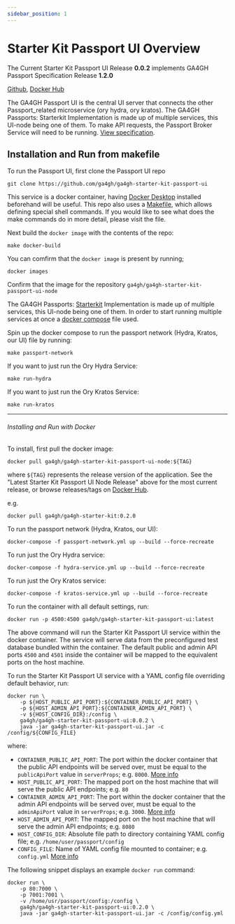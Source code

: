 ```yaml
---
sidebar_position: 1
---
```


# Starter Kit Passport UI Overview

The Current Starter Kit Passport UI Release **0.0.2** implements GA4GH Passport Specification Release **1.2.0**

[Github](https://github.com/ga4gh/ga4gh-starter-kit-passport-ui), [Docker Hub](https://hub.docker.com/repository/docker/ga4gh/ga4gh-starter-kit-passport-ui)

The GA4GH Passport UI is the central UI server that connects the other Passport_related microservice (ory hydra, ory kratos). The GA4GH Passports: Starterkit Implementation is made up of multiple services, this UI-node being one of them. To make API requests, the Passport Broker Service will need to be running. [View specification](https://github.com/ga4gh-duri/ga4gh-duri.github.io/blob/master/researcher_ids/ga4gh_passport_v1.md).


## Installation and Run from makefile

To run the Passport UI, first clone the Passport UI repo
```
git clone https://github.com/ga4gh/ga4gh-starter-kit-passport-ui
```

This service is a docker container, having [Docker Desktop](https://docs.docker.com/desktop/) installed beforehand will be useful. This repo also uses a [Makefile](https://github.com/ga4gh/ga4gh-starter-kit-passport-ui/blob/main/Makefile), which allows defining special shell commands. If you would like to see what does the make commands do in more detail, please visit the file.

Next build the `docker image` with the contents of the repo:
```
make docker-build
```

You can comfirm that the `docker image` is present by running;
```
docker images
```

Confirm that the image for the repository `ga4gh/ga4gh-starter-kit-passport-ui-node`

The GA4GH Passports: [Starterkit](https://starterkit.ga4gh.org/) Implementation is made up of multiple services, this UI-node being one of them. In order to start running multiple services at once a [docker compose](https://github.com/ga4gh/ga4gh-starter-kit-passport-ui/blob/595b13e965ce1cfbb7f042baa9da34b5d9334ad2/passport-develop.yml) file used.

Spin up the docker compose to run the passport network (Hydra, Kratos, our UI) file by running:
```
make passport-network
```

If you want to just run the Ory Hydra Service:
```
make run-hydra
```

If you want to just run the Ory Kratos Service:
```
make run-kratos
```

***
###### Installing and Run with Docker

To install, first pull the docker image:
```
docker pull ga4gh/ga4gh-starter-kit-passport-ui-node:${TAG}
```

where `${TAG}` represents the release version of the application. See the "Latest Starter Kit Passport UI Node Release" above for the most current release, or browse releases/tags on [Docker Hub](https://hub.docker.com/repository/docker/ga4gh/ga4gh-starter-kit-passport-ui-node/tags).

e.g.
```
docker pull ga4gh/ga4gh-starter-kit:0.2.0
```

To run the passport network (Hydra, Kratos, our UI):
```
docker-compose -f passport-network.yml up --build --force-recreate
```

To run just the Ory Hydra service:
```
docker-compose -f hydra-service.yml up --build --force-recreate
```

To run just the Ory Kratos service:
```
docker-compose -f kratos-service.yml up --build --force-recreate
```

To run the container with all default settings, run:
```
docker run -p 4500:4500 ga4gh/ga4gh-starter-kit-passport-ui:latest
```

The above command will run the Starter Kit Passport UI service within the docker container. The service will serve data from the preconfigured test database bundled within the container. The default public and admin API ports `4500` and `4501` inside the container will be mapped to the equivalent ports on the host machine.

To run the Starter Kit Passport UI service with a YAML config file overriding default behavior, run:
```
docker run \
    -p ${HOST_PUBLIC_API_PORT}:${CONTAINER_PUBLIC_API_PORT} \
    -p ${HOST_ADMIN_API_PORT}:${CONTAINER_ADMIN_API_PORT} \
    -v ${HOST_CONFIG_DIR}:/config \
    ga4gh/ga4gh-starter-kit-passport-ui:0.0.2 \
    java -jar ga4gh-starter-kit-passport-ui.jar -c /config/${CONFIG_FILE}
```

where:
* `CONTAINER_PUBLIC_API_PORT`: The port within the docker container that the public API endpoints will be served over, must be equal to the `publicApiPort` value in `serverProps`; e.g. `8000`. [More info](../../concepts-and-guides/configuring-webservice-properties)
* `HOST_PUBLIC_API_PORT`: The mapped port on the host machine that will serve the public API endpoints; e.g. `80`
* `CONTAINER_ADMIN_API_PORT`: The port within the docker container that the admin API endpoints will be served over, must be equal to the `adminApiPort` value in `serverProps`; e.g. `3000`. [More info](../../concepts-and-guides/configuring-webservice-properties)
* `HOST_ADMIN_API_PORT`: The mapped port on the host machine that will serve the admin API endpoints; e.g. `8080`
* `HOST_CONFIG_DIR`: Absolute file path to directory containing YAML config file; e.g. `/home/user/passport/config`
* `CONFIG_FILE`: Name of YAML config file mounted to container; e.g. `config.yml` [More info](./passports_configuration)

The following snippet displays an example `docker run` command:
```
docker run \
    -p 80:7000 \
    -p 7001:7001 \
    -v /home/usr/passport/config:/config \
    ga4gh/ga4gh-starter-kit-passport-ui:0.2.0 \
    java -jar ga4gh-starter-kit-passport-ui.jar -c /config/config.yml
```

